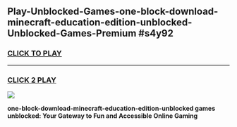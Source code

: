 
## Play-Unblocked-Games-one-block-download-minecraft-education-edition-unblocked-Unblocked-Games-Premium #s4y92
<h3>
<a href="https://premium.freeplayer.one?title=one-block-download-minecraft-education-edition-unblocked&ref=12M">CLICK TO PLAY</a></h3>
<hr>

<h3>
<a href="https://premium.freeplayer.one?title=one-block-download-minecraft-education-edition-unblocked&ref=12M">CLICK 2 PLAY</a>
  
</h3>

<a href="https://premium.freeplayer.one?title=one-block-download-minecraft-education-edition-unblocked&ref=12M"><img src="https://clearcache.store/games.png"></a>


**one-block-download-minecraft-education-edition-unblocked games unblocked: Your Gateway to Fun and Accessible Online Gaming**
